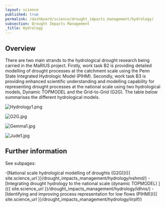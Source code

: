 ```yaml
---
layout: science
published: true
permalink: /dashboard/science/drought_impacts_management/hydrology/
subsection: Drought Impacts Management
_title: Hydrology
---
```


## Overview

There are two main strands to the hydrological drought research being carried in the MaRIUS project. Firstly, work task B2 is providing detailed modelling of drought processes at the catchment scale using the Penn State Integrated Hydrologic Model (PIHM). Secondly, work task B3 is providing enhanced scientific understanding and modelling capability for representing drought processes at the national scale using two hydrological models, Dynamic TOPMODEL and the Grid-to-Grid (G2G). The table below summarises the different hydrological models.

![Hydrology1.png]({{site.baseurl}}/assets/img/Hydrology1.png)

![G2G.jpg]({{site.baseurl}}/assets/img/G2G.jpg)

![Gemma1.jpg]({{site.baseurl}}/assets/img/Gemma1.jpg)

![Jude1.jpg]({{site.baseurl}}/assets/img/Jude1.jpg)


## Further information

See subpages:

-[National scale hydrological modelling of droughts (G2G)]({{ site.science_url }}/drought_impacts_management/hydrology/nshmd/)
-[Integrating drought hydrology to the national scale (dynamic TOPMODEL) ]({{ site.science_url }}/drought_impacts_management/hydrology/idhns/)
-[Identifying and improving process representation for low flows (PIHM)]({{ site.science_url }}/drought_impacts_management/hydrology/iirplf/)
